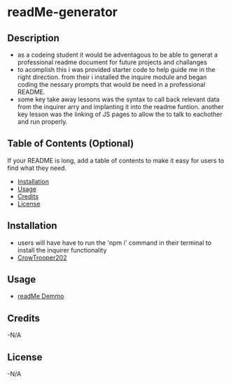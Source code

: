 # readMe-generator

## Description

- as a codeing student it would be adventagous to be able to generat a professional readme document for future projects and challanges
- to acomplish this i was provided starter code to help guide me in the right direction. from their i installed the inquire module and began coding the nessary prompts that would be need in a professional README.
- some key take away lessons was the syntax to call back relevant data from the inquirer arry and implanting it into the readme funtion. another key lesson was the linking of JS pages to allow the to talk to eachother and run properly.

## Table of Contents (Optional)

If your README is long, add a table of contents to make it easy for users to find what they need.

- [Installation](#installation)
- [Usage](#usage)
- [Credits](#credits)
- [License](#license)


## Installation

- users will have have to run the 'npm i' command in their terminal to install the inquirer functionality
- [CrowTrooper202](https://github.com/CrowTrooper202/readME-generator)

## Usage

- [readMe Demmo](https://drive.google.com/file/d/1vEudvJ-2gzNNjUt6YboVgJ8vyU-bEABq/view)


## Credits

-N/A

## License

-N/A